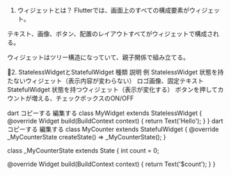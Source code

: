 1. ウィジェットとは？
Flutterでは、画面上のすべての構成要素がウィジェット。

テキスト、画像、ボタン、配置のレイアウトすべてがウィジェットで構成される。

ウィジェットはツリー構造になっていて、親子関係で組み立てる。

🔸2. StatelessWidgetとStatefulWidget
種類	説明	例
StatelessWidget	状態を持たないウィジェット（表示内容が変わらない）	ロゴ画像、固定テキスト
StatefulWidget	状態を持つウィジェット（表示が変化する）	ボタンを押してカウントが増える、チェックボックスのON/OFF

dart
コピーする
編集する
class MyWidget extends StatelessWidget {
  @override
  Widget build(BuildContext context) {
    return Text('Hello');
  }
}
dart
コピーする
編集する
class MyCounter extends StatefulWidget {
  @override
  _MyCounterState createState() => _MyCounterState();
}

class _MyCounterState extends State<MyCounter> {
  int count = 0;

  @override
  Widget build(BuildContext context) {
    return Text('$count');
  }
}